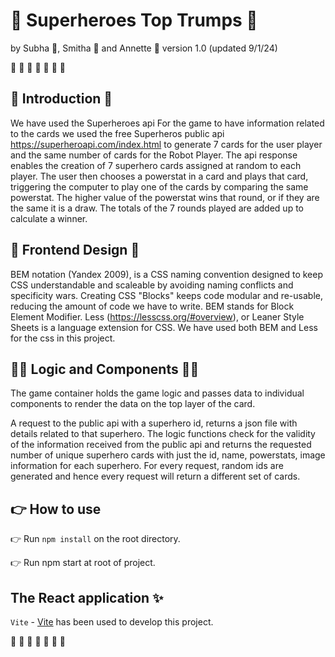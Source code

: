 # 🤖 Superheroes Top Trumps 🤖

by Subha 🦸, Smitha 🦸 and Annette 🦸
version 1.0 (updated 9/1/24)

🦇 🦇 🦇 🦇 🦇 🦇 🦇

## 🦸 Introduction 🦸

We have used the Superheroes api For the game to have information related to the cards we used the free Superheros public api https://superheroapi.com/index.html to generate 7 cards for the user player and the same number of cards for the Robot Player. The api response enables the creation of 7 superhero cards assigned at random to each player. The user then chooses a powerstat in a card and plays that card, triggering the computer to play one of the cards by comparing the same powerstat. The higher value of the powerstat wins that round, or if they are the same it is a draw. The totals of the 7 rounds played are added up to calculate a winner.

## 🦇 Frontend Design 🦇

BEM notation (Yandex 2009), is a CSS naming convention designed to keep CSS understandable and scaleable by avoiding naming conflicts and specificity wars. Creating CSS "Blocks" keeps code modular and re-usable, reducing the amount of code we have to write. BEM stands for Block Element Modifier. Less (https://lesscss.org/#overview), or Leaner Style Sheets is a language extension for CSS. We have used both BEM and Less for the css in this project.

## 🦸‍♂️ Logic and Components 🦸‍♂️

The game container holds the game logic and passes data to individual components to render the data on the top layer of the card.

A request to the public api with a superhero id, returns a json file with details related to that superhero. The logic functions check for the validity of the information received from the public api and returns the requested number of unique superhero cards with just the id, name, powerstats, image information for each superhero. For every request, random ids are generated and hence every request will return a different set of cards. 

## 👉 How to use

👉 Run `npm install` on the root directory.

👉 Run npm start at root of project.

## The React application ✨

`Vite` - [Vite](https://vitejs.dev/guide/) has been used to develop this project.

🦇 🦇 🦇 🦇 🦇 🦇 🦇 
